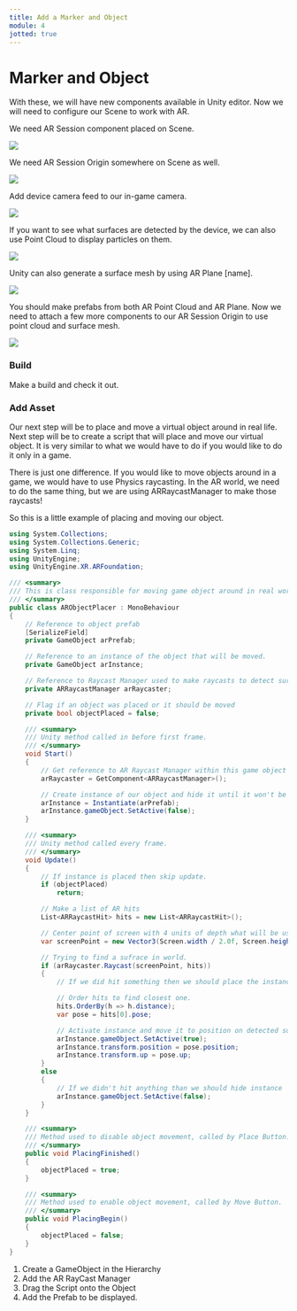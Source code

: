 ```yaml
---
title: Add a Marker and Object
module: 4
jotted: true
---
```


# Marker and Object

With these, we will have new components available in Unity editor.
Now we will need to configure our Scene to work with AR.

We need AR Session component placed on Scene.

<img src="../imgs/Step1.png" />

We need AR Session Origin somewhere on Scene as well.

<img src="../imgs/Step2.png" />

Add device camera feed to our in-game camera.

<img src="../imgs/Step3.png" />

If you want to see what surfaces are detected by the device, we can also use Point Cloud to display particles on them.

<img src="../imgs/Step4.png" />

Unity can also generate a surface mesh by using AR Plane [name].

<img src="../imgs/Step5.png" />

You should make prefabs from both AR Point Cloud and AR Plane.
Now we need to attach a few more components to our AR Session Origin to use point cloud and surface mesh.

<img src="../imgs/Step6.png" />

### Build
Make a build and check it out.

### Add Asset
Our next step will be to place and move a virtual object around in real life.
Next step will be to create a script that will place and move our virtual object. It is very similar to what we would have to do if you would like to do it only in a game.

There is just one difference. If you would like to move objects around in a game, we would have to use Physics raycasting. In the AR world, we need to do the same thing, but we are using ARRaycastManager to make those raycasts!

So this is a little example of placing and moving our object.

```csharp
using System.Collections;
using System.Collections.Generic;
using System.Linq;
using UnityEngine;
using UnityEngine.XR.ARFoundation;

/// <summary>
/// This is class responsible for moving game object around in real world.
/// </summary>
public class ARObjectPlacer : MonoBehaviour
{
    // Reference to object prefab
    [SerializeField]
    private GameObject arPrefab;

    // Reference to an instance of the object that will be moved.
    private GameObject arInstance;

    // Reference to Raycast Manager used to make raycasts to detect surfaces.
    private ARRaycastManager arRaycaster;

    // Flag if an object was placed or it should be moved
    private bool objectPlaced = false;

    /// <summary>
    /// Unity method called in before first frame.
    /// </summary>
    void Start()
    {
        // Get reference to AR Raycast Manager within this game object
        arRaycaster = GetComponent<ARRaycastManager>();

        // Create instance of our object and hide it until it won't be placed
        arInstance = Instantiate(arPrefab);
        arInstance.gameObject.SetActive(false);
    }

    /// <summary>
    /// Unity method called every frame.
    /// </summary>
    void Update()
    {
        // If instance is placed then skip update.
        if (objectPlaced)
            return;

        // Make a list of AR hits
        List<ARRaycastHit> hits = new List<ARRaycastHit>();

        // Center point of screen with 4 units of depth what will be used to make raycast
        var screenPoint = new Vector3(Screen.width / 2.0f, Screen.height / 2.0f, 4);

        // Trying to find a sufrace in world.
        if (arRaycaster.Raycast(screenPoint, hits))
        {
            // If we did hit something then we should place the instance in that point in space.

            // Order hits to find closest one.
            hits.OrderBy(h => h.distance);
            var pose = hits[0].pose;

            // Activate instance and move it to position on detected surface
            arInstance.gameObject.SetActive(true);
            arInstance.transform.position = pose.position;
            arInstance.transform.up = pose.up;
        }
        else
        {
            // If we didn't hit anything than we should hide instance
            arInstance.gameObject.SetActive(false);
        }
    }

    /// <summary>
    /// Method used to disable object movement, called by Place Button.
    /// </summary>
    public void PlacingFinished()
    {
        objectPlaced = true;
    }

    /// <summary>
    /// Method used to enable object movement, called by Move Button.
    /// </summary>
    public void PlacingBegin()
    {
        objectPlaced = false;
    }
}
```

1. Create a GameObject in the Hierarchy
2. Add the AR RayCast Manager
3. Drag the Script onto the Object
4. Add the Prefab to be displayed.